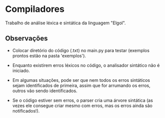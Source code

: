 # Compiladores
Trabalho de análise léxica e sintática da linguagem "Elgol".

## Observações
* Colocar diretório do código (.txt) no main.py para testar (exemplos prontos estão na pasta 'exemplos').

* Enquanto existirem erros léxicos no código, o analisador sintático não é iniciado.

* Em algumas situações, pode ser que nem todos os erros sintáticos sejam identificados de primeira, assim que for arrumando os erros, outros vão sendo identificados.

* Se o código estiver sem erros, o parser cria uma árvore sintática (as vezes ele consegue criar mesmo com erros, mas os erros ainda são notificados!).